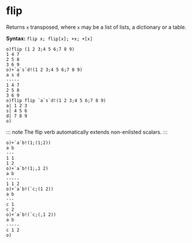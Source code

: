 # flip

Returns `x` transposed, where `x` may be a list of lists, a dictionary or a table.

**Syntax:** ```flip x; flip[x]; +x; +[x]```

```o
o)flip (1 2 3;4 5 6;7 8 9)
1 4 7
2 5 8
3 6 9
o)+`a`s`d!(1 2 3;4 5 6;7 8 9)
a s d
-----
1 4 7
2 5 8
3 6 9
o)flip flip `a`s`d!(1 2 3;4 5 6;7 8 9)
a| 1 2 3
s| 4 5 6
d| 7 8 9
o)
```

::: note
The flip verb automatically extends non-enlisted scalars.
:::

```o
o)+`a`b!(1;(1;2))
a b
---
1 1
1 2
o)+`a`b!(1;,1 2)
a b
-----
1 1 2
o)+`a`b!(`c;(1 2))
a b
---
c 1
c 2
o)+`a`b!(`c;(,1 2))
a b
-----
c 1 2
o)
```
